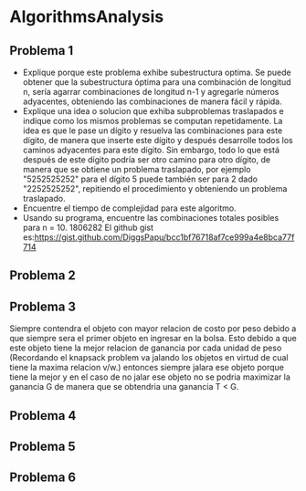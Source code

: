 # AlgorithmsAnalysis

## Problema 1

* Explique porque este problema exhibe subestructura optima.
Se puede obtener que la subestructura óptima para una combinación de longitud n, sería agarrar combinaciones de longitud n-1 y agregarle números adyacentes, obteniendo las combinaciones de manera fácil y rápida.
* Explique una idea o solucion que exhiba subproblemas traslapados e indique como los mismos problemas se computan repetidamente.
La idea es que le pase un dígito y resuelva las combinaciones para este dígito, de manera que inserte este dígito y después desarrolle todos los caminos adyacentes para este dígito. Sin embargo, todo lo que está después de este dígito podría ser otro camino para otro dígito, de manera que se obtiene un problema traslapado, por ejemplo "5252525252" para el dígito 5 puede también ser para 2 dado "2252525252", repitiendo el procedimiento y obteniendo un problema traslapado.
* Encuentre el tiempo de complejidad para este algoritmo.
* Usando su programa, encuentre las combinaciones totales posibles para n = 10.
1806282
El github gist es:https://gist.github.com/DiggsPapu/bcc1bf76718af7ce999a4e8bca77f714
## Problema 2

## Problema 3
Siempre contendra el objeto con mayor relacion de costo por peso debido a que siempre sera el primer objeto en ingresar en la bolsa. Esto debido a que este objeto tiene la mejor relacion de ganancia por cada unidad de peso (Recordando el knapsack problem va jalando los objetos en virtud de cual tiene la maxima relacion v/w.) entonces siempre jalara ese objeto porque tiene la mejor y en el caso de no jalar ese objeto no se podria maximizar la ganancia G de manera que se obtendria una ganancia T < G.
## Problema 4

## Problema 5

## Problema 6